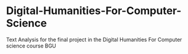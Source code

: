 # Digital-Humanities-For-Computer-Science
Text Analysis for the final project in the Digital Humanities For Computer science course BGU
